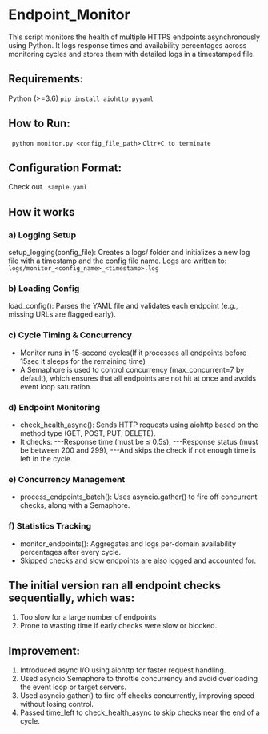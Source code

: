 # Endpoint_Monitor
This script monitors the health of multiple HTTPS endpoints asynchronously using Python. It logs response times and availability percentages across monitoring cycles and stores them with detailed logs in a timestamped file.

## Requirements:
Python (>=3.6)
```pip install aiohttp pyyaml ```

## How to Run:
``` python monitor.py <config_file_path>```
```Cltr+C to terminate```

## Configuration Format:
Check out ``` sample.yaml```

## How it works
### a) Logging Setup
setup_logging(config_file): Creates a logs/ folder and initializes a new log file with a timestamp and the config file name.
Logs are written to: ```logs/monitor_<config_name>_<timestamp>.log```

### b) Loading Config
load_config(): Parses the YAML file and validates each endpoint (e.g., missing URLs are flagged early).

### c) Cycle Timing & Concurrency
- Monitor runs in 15-second cycles(If it processes all endpoints before 15sec it sleeps for the remaining time)
- A Semaphore is used to control concurrency (max_concurrent=7 by default), which ensures that all endpoints are not hit at once and avoids event loop saturation.

### d) Endpoint Monitoring
- check_health_async(): Sends HTTP requests using aiohttp based on the method type (GET, POST, PUT, DELETE).
- It checks:
---Response time (must be ≤ 0.5s),
---Response status (must be between 200 and 299),
---And skips the check if not enough time is left in the cycle.

### e) Concurrency Management
- process_endpoints_batch(): Uses asyncio.gather() to fire off concurrent checks, along with a Semaphore.

### f) Statistics Tracking
- monitor_endpoints(): Aggregates and logs per-domain availability percentages after every cycle.
- Skipped checks and slow endpoints are also logged and accounted for.

## The initial version ran all endpoint checks sequentially, which was:
1) Too slow for a large number of endpoints
2) Prone to wasting time if early checks were slow or blocked.

## Improvement:
1) Introduced async I/O using aiohttp for faster request handling.
2) Used asyncio.Semaphore to throttle concurrency and avoid overloading the event loop or target servers.
3) Used asyncio.gather() to fire off checks concurrently, improving speed without losing control.
4) Passed time_left to check_health_async to skip checks near the end of a cycle.

